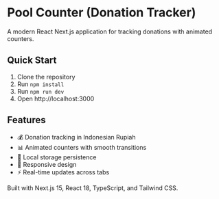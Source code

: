 # Pool Counter (Donation Tracker)

A modern React Next.js application for tracking donations with animated counters.

## Quick Start

1. Clone the repository
2. Run `npm install`
3. Run `npm run dev`
4. Open http://localhost:3000

## Features

- 💰 Donation tracking in Indonesian Rupiah
- 📊 Animated counters with smooth transitions
- 💾 Local storage persistence
- 📱 Responsive design
- ⚡ Real-time updates across tabs

Built with Next.js 15, React 18, TypeScript, and Tailwind CSS.
